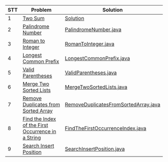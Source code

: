 | STT | Problem                                                                                                                                             | Solution                                                                           |
|-----|-----------------------------------------------------------------------------------------------------------------------------------------------------|------------------------------------------------------------------------------------|
| 1   | [Two Sum](https://leetcode.com/problems/two-sum/description/)                                                                                       | [Solution](src%2FTwoSum.java)                                                      |
| 2   | [Palindrome Number](https://leetcode.com/problems/palindrome-number/description/)                                                                   | [PalindromeNumber.java](src%2FPalindromeNumber.java)                               |      
| 3   | [Roman to Integer](https://leetcode.com/problems/roman-to-integer/description/)                                                                     | [RomanToInteger.java](src%2FRomanToInteger.java)                                   |
| 4   | [Longest Common Prefix](https://leetcode.com/problems/longest-common-prefix/description/)                                                           | [LongestCommonPrefix.java](src%2FLongestCommonPrefix.java)                         |
| 5   | [Valid Parentheses](https://leetcode.com/problems/valid-parentheses/description/)                                                                   | [ValidParentheses.java](src%2FValidParentheses.java)                               |
| 6   | [Merge Two Sorted Lists](https://leetcode.com/problems/merge-two-sorted-lists/description/)                                                         | [MergeTwoSortedLists.java](src%2FMergeTwoSortedLists.java)                         |
| 7   | [Remove Duplicates from Sorted Array](https://leetcode.com/problems/remove-duplicates-from-sorted-array/description/)                               | [RemoveDuplicatesFromSortedArray.java](src%2FRemoveDuplicatesFromSortedArray.java) |    
| 8   | [Find the Index of the First Occurrence in a String](https://leetcode.com/problems/find-the-index-of-the-first-occurrence-in-a-string/description/) | [FindTheFirstOccurrenceIndex.java](src%2FFindTheFirstOccurrenceIndex.java)         |
| 9   | [Search Insert Position](https://leetcode.com/problems/search-insert-position/description/)                                                         | [SearchInsertPosition.java](src%2FSearchInsertPosition.java)                       |
